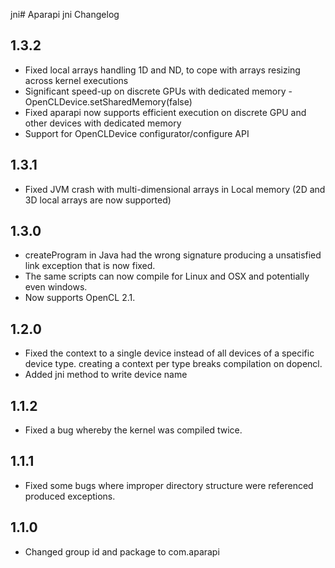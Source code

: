 jni# Aparapi jni Changelog

## 1.3.2

* Fixed local arrays handling 1D and ND, to cope with arrays resizing across kernel executions
* Significant speed-up on discrete GPUs with dedicated memory - OpenCLDevice.setSharedMemory(false)
* Fixed aparapi now supports efficient execution on discrete GPU and other devices with dedicated memory
* Support for OpenCLDevice configurator/configure API

## 1.3.1

* Fixed JVM crash with multi-dimensional arrays in Local memory (2D and 3D local arrays are now supported)

## 1.3.0

* createProgram in Java had the wrong signature producing a unsatisfied link exception that is now fixed.
* The same scripts can now compile for Linux and OSX and potentially even windows.
* Now supports OpenCL 2.1.

## 1.2.0

* Fixed the context to a single device instead of all devices of a specific device type. creating a context per type breaks compilation on dopencl.
* Added jni method to write device name

## 1.1.2

* Fixed a bug whereby the kernel was compiled twice.

## 1.1.1

* Fixed some bugs where improper directory structure were referenced produced exceptions.

## 1.1.0

* Changed group id and package to com.aparapi
